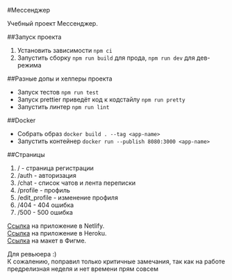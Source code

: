 #Мессенджер

Учебный проект Мессенджер.

##Запуск проекта

1. Установить зависимости `npm ci`
2. Запустить сборку `npm run build` для прода, `npm run dev` для дев-режима

##Разные допы и хелперы проекта  
- Запуск тестов `npm run test`
- Запуск prettier приведёт код к кодстайлу `npm run pretty`
- Запустить линтер `npm run lint`

##Docker
- Собрать образ `docker build . --tag <app-name>`
- Запустить контейнер `docker run --publish 8080:3000 <app-name>`

##Страницы

1. / - страница регистрации
2. /auth - авторизация
3. /chat - список чатов и лента переписки
4. /profile - профиль
5. /edit_profile - изменение профиля
6. /404 - 404 ошибка
7. /500 - 500 ошибка

[Ссылка](https://peaceful-hodgkin-c33196.netlify.app/) на приложение в Netlify.  
[Ссылка](https://biryuza.herokuapp.com/) на приложение в Heroku.  
[Ссылка](https://www.figma.com/file/hObqNtfawSoaepH31ebwXC/Chat-Biryuza?node-id=0%3A1) на макет в
Фигме.

Для ревьюера :)  
К сожалению, поправил только критичные замечания, так как на работе предрелизная неделя и нет времени прям совсем
